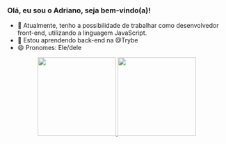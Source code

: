 ### Olá, eu sou o Adriano, seja bem-vindo(a)!

- 🔭 Atualmente, tenho a possibilidade de trabalhar como desenvolvedor front-end, utilizando a linguagem JavaScript.
- 🌱 Estou aprendendo back-end na @Trybe
- 😄 Pronomes: Ele/dele

<div align="center">
  <a href="https://github.com/dev-adrianotavares">
  <img height="180em" src="https://github-readme-stats.vercel.app/api?username=dev-adrianotavares&show_icons=true&theme=dracula&include_all_commits=true&count_private=true"/>
  <img height="180em" src="https://github-readme-stats.vercel.app/api/top-langs/?username=dev-adrianotavares&layout=compact&langs_count=7&theme=dracula"/>
</div>
